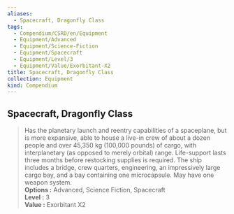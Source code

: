 ```yaml
---
aliases:
  - Spacecraft, Dragonfly Class
tags:
  - Compendium/CSRD/en/Equipment
  - Equipment/Advanced
  - Equipment/Science-Fiction
  - Equipment/Spacecraft
  - Equipment/Level/3
  - Equipment/Value/Exorbitant-X2
title: Spacecraft, Dragonfly Class
collection: Equipment
kind: Compendium
---
```

## Spacecraft, Dragonfly Class  
  
>Has the planetary launch and reentry capabilities of a spaceplane, but is more expansive, able to house a live-in crew of about a dozen people and over 45,350 kg (100,000 pounds) of cargo, with interplanetary (as opposed to merely orbital) range. Life-support lasts three months before restocking supplies is required. The ship includes a bridge, crew quarters, engineering, an impressively large cargo bay, and a bay containing one microcapsule. May have one weapon system.  
> **Options :** Advanced, Science Fiction, Spacecraft  
> **Level :** 3  
> **Value :** Exorbitant X2